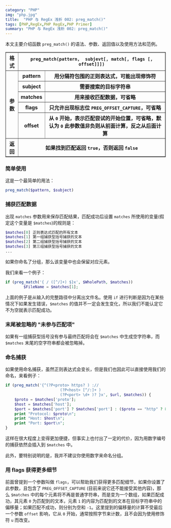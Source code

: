 ```yaml
---
category: "PHP"
img: "php.jpg"
title:  "PHP 与 RegEx 浅析 002: preg_match()"
tags: [PHP,RegEx,PHP RegEx,PHP Primer]
summary: "PHP 与 RegEx 浅析 002: preg_match()"
---
```

本文主要介绍函数 `preg_match()` 的语法、参数、返回值以及使用方法和范例。

<table border="1" class="table table-bordered table-striped table-condensed">
<tr>
<th>格式</th>
<th colspan="2"><code>preg_match(pattern,  subjevt[, match[, flags [, offset]]])</code></th>
</tr>
<tr><th rowspan="5">参数</th>
<th>pattern</th><th>用分隔符包围的正则表达式，可能出现修饰符</th></tr>
<tr><th>subject</th><th>需要搜索的目标字符串</th></tr>
<tr><th>matches</th><th>用来接收匹配数据，可省略</th></tr>
<tr><th>flags</th><th>只允许出现标志位 <code>PREG_OFFSET_CAPTURE</code>，可省略</th></tr>
<tr><th>offset</th><th>从 <code>0</code> 开始，表示匹配尝试的开始位置，可省略，默认为 <code>0</code> 此参数值非负则从前面计算，反之从后面计算</th></tr>
<tr><th>返回</th><th colspan="2">如果找到匹配返回 <code>true</code>，否则返回 <code>false</code></th></tr>
</table>

### 简单使用

这是一个最简单的用法：

```php
preg_match($pattern, $subject)
```

### 捕获匹配数据

出现 `matches` 参数用来保存匹配结果，匹配成功后设置 `matches` 所使用的变量(假定这个变量是 `$matches`)的规则是：

```php
$matches[0] 正则表达式匹配的所有文本
$matches[1] 第一组捕获型括号捕获的文本
$matches[2] 第二组捕获型括号捕获的文本
$matches[3] 第三组捕获型括号捕获的文本
...
```

如果你命名了分组，那么该变量中也会保留对应元素。

我们来看一个例子：

```php
if (preg_match('{ / ([^/]+) $}x', $WholePath, $matches))
		$FileName = $matches[1];
```

上面的例子是从输入的完整路径中分离出文件名。使用 `if` 进行判断是因为在某些情况下如果发生错误，`$matches` 的值并不一定会发生变化，所以我们不能认定它不为空就表示匹配成功。

### 末尾被忽略的 "未参与匹配项"

如果有一组捕获型括号没有参与最终匹配将会在 `$matches` 中生成空字符串，而 `$matches` 末尾的空字符串都会被忽略掉。

### 命名捕获

如果使用命名捕获，虽然正则表达式会变长，但是我们也因此可以直接使用我们的命名，来看例子：

```php
if (preg_match('{^(?P<proto> https? ) ://
						(?P<host> [^/:]+ )
						(?P<port> \d+ )? }x', $url, $matches)) {
	$proto = $matches['proto'];
	$host = $matches['host'];
	$port = $matches['port'] ? $matches['port'] : ($proto == "http" ? 80 : 443);
	print "Protocol: $proto\n";
	print "Host: $host\n";
	print "Port: $port\n";
}
```

这样在很大程度上变得更加便捷，但事实上也付出了一定的代价，因为用数字编号的捕获依然会插入到 `$matches` 中。

此外，要特别说明的是，我并不建议你使用数字来命名分组。

### 用 flags 获得更多细节

前面曾提到一个参数叫做 `flags`，可以帮助我们获得更多匹配细节，如果你设置了此参数，且包含了 `PREG_OFFSET_CAPTURE` (目前来说它还不能接受其他内容)，那么 `$matches` 中的每个元素将不再是普通字符串，而是变为一个数组，如果匹配成功，其元素 `0` 为匹配到的文本，元素 `1` 的内容为匹配到的文本在目标字符串中的偏移量；如果匹配不成功，则分别为空和 `-1`。这里提到的偏移量的计算不受最后一个参数 `offset` 影响，它从 `0` 开始，通常按照字节来计数，且不会因为使用修饰符 `u` 而改变。
